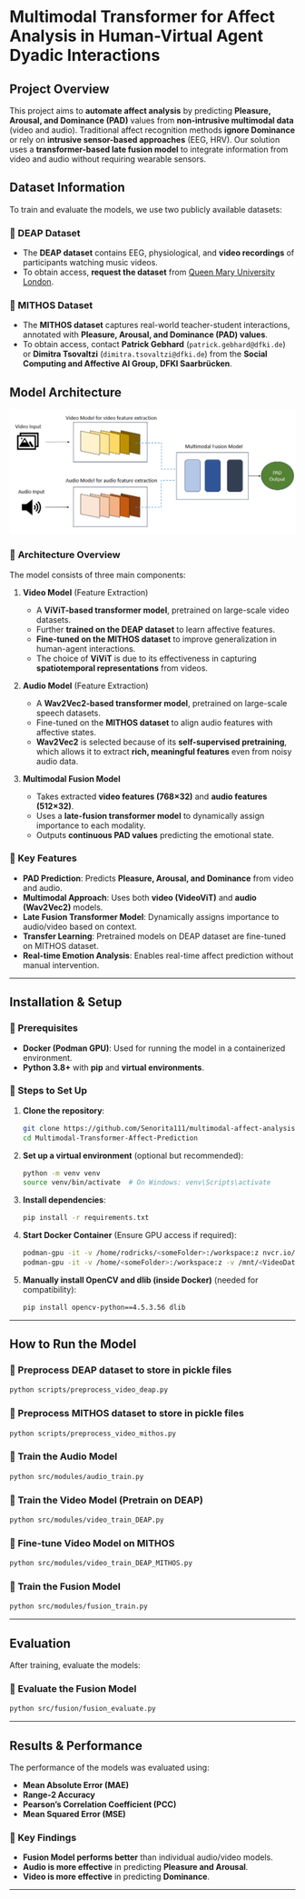 # Multimodal Transformer for Affect Analysis in Human-Virtual Agent Dyadic Interactions

## Project Overview
This project aims to **automate affect analysis** by predicting **Pleasure, Arousal, and Dominance (PAD)** values from **non-intrusive multimodal data** (video and audio). Traditional affect recognition methods **ignore Dominance** or rely on **intrusive sensor-based approaches** (EEG, HRV). Our solution uses a **transformer-based late fusion model** to integrate information from video and audio without requiring wearable sensors.

##  Dataset Information
To train and evaluate the models, we use two publicly available datasets:

### **🔹 DEAP Dataset**
- The **DEAP dataset** contains EEG, physiological, and **video recordings** of participants watching music videos.
- To obtain access, **request the dataset** from [Queen Mary University London](https://www.eecs.qmul.ac.uk/mmv/datasets/deap/).

### **🔹 MITHOS Dataset**
- The **MITHOS dataset** captures real-world teacher-student interactions, annotated with **Pleasure, Arousal, and Dominance (PAD) values**.
- To obtain access, contact **Patrick Gebhard** (`patrick.gebhard@dfki.de`) or **Dimitra Tsovaltzi** (`dimitra.tsovaltzi@dfki.de`) from the **Social Computing and Affective AI Group, DFKI Saarbrücken**.


## Model Architecture

![Multimodal Fusion Model](ModelArchitectureOverview.png)

### 🔹 **Architecture Overview**
The model consists of three main components:
1. **Video Model** (Feature Extraction) 
   - A **ViViT-based transformer model**, pretrained on large-scale video datasets.
   - Further **trained on the DEAP dataset** to learn affective features.
   - **Fine-tuned on the MITHOS dataset** to improve generalization in human-agent interactions.
   - The choice of **ViViT** is due to its effectiveness in capturing **spatiotemporal representations** from videos.

2. **Audio Model** (Feature Extraction) 
   - A **Wav2Vec2-based transformer model**, pretrained on large-scale speech datasets.
   - Fine-tuned on the **MITHOS dataset** to align audio features with affective states.
   - **Wav2Vec2** is selected because of its **self-supervised pretraining**, which allows it to extract **rich, meaningful features** even from noisy audio data.

3. **Multimodal Fusion Model**
   - Takes extracted **video features (768×32)** and **audio features (512×32)**.
   - Uses a **late-fusion transformer model** to dynamically assign importance to each modality.
   - Outputs **continuous PAD values** predicting the emotional state.

### 🔹 Key Features
- **PAD Prediction**: Predicts **Pleasure, Arousal, and Dominance** from video and audio.
- **Multimodal Approach**: Uses both **video (VideoViT)** and **audio (Wav2Vec2)** models.
- **Late Fusion Transformer Model**: Dynamically assigns importance to audio/video based on context.
- **Transfer Learning**: Pretrained models on DEAP dataset are fine-tuned on MITHOS dataset.
- **Real-time Emotion Analysis**: Enables real-time affect prediction without manual intervention.

---

## Installation & Setup

### 🔹 Prerequisites
- **Docker (Podman GPU)**: Used for running the model in a containerized environment.
- **Python 3.8+** with **pip** and **virtual environments**.

### 🔹 Steps to Set Up
1. **Clone the repository**:
   ```bash
   git clone https://github.com/Senorita111/multimodal-affect-analysis.git
   cd Multimodal-Transformer-Affect-Prediction
   ```

2. **Set up a virtual environment** (optional but recommended):
   ```bash
   python -m venv venv
   source venv/bin/activate  # On Windows: venv\Scripts\activate
   ```

3. **Install dependencies**:
   ```bash
   pip install -r requirements.txt
   ```

4. **Start Docker Container** (Ensure GPU access if required):
   ```bash
   podman-gpu -it -v /home/rodricks/<someFolder>:/workspace:z nvcr.io/nvidia/pytorch:22.05-py3
   podman-gpu -it -v /home/<someFolder>:/workspace:z -v /mnt/<VideoDatasetFolder>:/data nvcr.io/nvidia/pytorch:22.05-py3
   ```

5. **Manually install OpenCV and dlib (inside Docker)** (needed for compatibility):
   ```bash
   pip install opencv-python==4.5.3.56 dlib
   ```

---

## How to Run the Model

### 🔹 Preprocess DEAP dataset to store in pickle files
```bash
python scripts/preprocess_video_deap.py
```
### 🔹 Preprocess MITHOS dataset to store in pickle files
```bash
python scripts/preprocess_video_mithos.py
```

### 🔹 Train the Audio Model
```bash
python src/modules/audio_train.py
```

### 🔹 Train the Video Model (Pretrain on DEAP)
```bash
python src/modules/video_train_DEAP.py
```

### 🔹 Fine-tune Video Model on MITHOS
```bash
python src/modules/video_train_DEAP_MITHOS.py
```

### 🔹 Train the Fusion Model
```bash
python src/modules/fusion_train.py
```

---

## Evaluation
After training, evaluate the models:

### 🔹 Evaluate the Fusion Model
```bash
python src/fusion/fusion_evaluate.py
```

---

## Results & Performance
The performance of the models was evaluated using:
- **Mean Absolute Error (MAE)**
- **Range-2 Accuracy**
- **Pearson’s Correlation Coefficient (PCC)**
- **Mean Squared Error (MSE)**

### 🔹 Key Findings
- **Fusion Model performs better** than individual audio/video models.
- **Audio is more effective** in predicting **Pleasure and Arousal**.
- **Video is more effective** in predicting **Dominance**.

---

